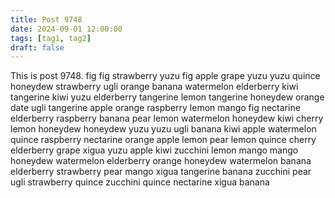 ```yaml
---
title: Post 9748
date: 2024-09-01 12:00:00
tags: [tag1, tag2]
draft: false
---
```

This is post 9748.
fig
fig
strawberry
yuzu
fig
apple
grape
yuzu
yuzu
quince
honeydew
strawberry
ugli
orange
banana
watermelon
elderberry
kiwi
tangerine
kiwi
yuzu
elderberry
tangerine
lemon
tangerine
honeydew
orange
date
ugli
tangerine
apple
orange
raspberry
lemon
mango
fig
nectarine
elderberry
raspberry
banana
pear
lemon
watermelon
honeydew
kiwi
cherry
lemon
honeydew
honeydew
yuzu
yuzu
ugli
banana
kiwi
apple
watermelon
quince
raspberry
nectarine
orange
apple
lemon
pear
lemon
quince
cherry
elderberry
grape
xigua
yuzu
apple
kiwi
zucchini
lemon
mango
mango
honeydew
watermelon
elderberry
orange
honeydew
watermelon
banana
elderberry
strawberry
pear
mango
xigua
tangerine
banana
zucchini
pear
ugli
strawberry
quince
zucchini
quince
nectarine
xigua
banana
